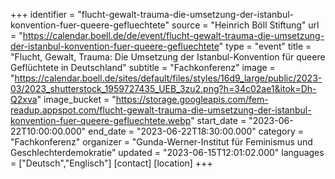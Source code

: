 +++
identifier = "flucht-gewalt-trauma-die-umsetzung-der-istanbul-konvention-fuer-queere-gefluechtete"
source = "Heinrich Böll Stiftung"
url = "https://calendar.boell.de/de/event/flucht-gewalt-trauma-die-umsetzung-der-istanbul-konvention-fuer-queere-gefluechtete"
type = "event"
title = "Flucht, Gewalt, Trauma: Die Umsetzung der Istanbul-Konvention für queere Geflüchtete in Deutschland"
subtitle = "Fachkonferenz"
image = "https://calendar.boell.de/sites/default/files/styles/16d9_large/public/2023-03/2023_shutterstock_1959727435_UEB_3zu2.png?h=34c02ae1&itok=Dh-Q2xva"
image_bucket = "https://storage.googleapis.com/fem-readup.appspot.com/flucht-gewalt-trauma-die-umsetzung-der-istanbul-konvention-fuer-queere-gefluechtete.webp"
start_date = "2023-06-22T10:00:00.000"
end_date = "2023-06-22T18:30:00.000"
category = "Fachkonferenz"
organizer = "Gunda-Werner-Institut für Feminismus und Geschlechterdemokratie"
updated = "2023-06-15T12:01:02.000"
languages = ["Deutsch","Englisch"]
[contact]
[location]
+++